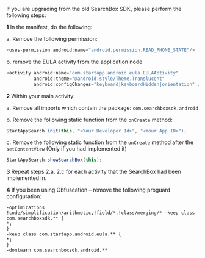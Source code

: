 If you are upgrading from the old SearchBox SDK, please perform the following steps:

**1** In the manifest, do the following:

a.	Remove the following permission:
```java
<uses-permission android:name="android.permission.READ_PHONE_STATE"/>
```
b.	remove the EULA activity from the application node
```java
<activity android:name="com.startapp.android.eula.EULAActivity" 
          android:theme="@android:style/Theme.Translucent" 
          android:configChanges="keyboard|keyboardHidden|orientation" />
```
**2**	Within your main activity:

a.	Remove all imports which contain the package: ``com.searchboxsdk.android``

b.	Remove the following static function from the ``onCreate`` method:
```java
StartAppSearch.init(this, "<Your Developer Id>", "<Your App ID>");
```

c.	Remove the following static function from the ``onCreate`` method after the ``setContentView`` (Only if you had implemented it)
```java
StartAppSearch.showSearchBox(this);
```
**3**	Repeat steps 2.a, 2.c for each activity that the SearchBox had been implemented in.

**4**	 If you been using Obfuscation – remove the following proguard configuration: 
```
-optimizations !code/simplification/arithmetic,!field/*,!class/merging/* -keep class com.searchboxsdk.** { 
*; 
} 
-keep class com.startapp.android.eula.** { 
*; 
} 
-dontwarn com.searchboxsdk.android.**
```